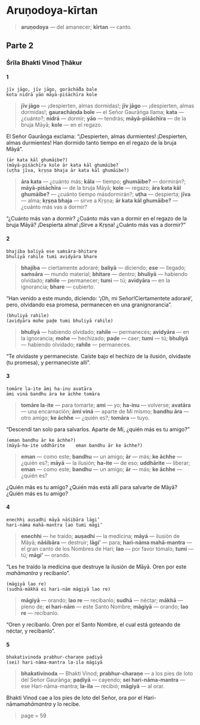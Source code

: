 # Aruṇodoya-kīrtan

> **aruṇodoya** — del amanecer; **kīrtan** — canto.

## Parte 2

### Śrīla Bhakti Vinod Ṭhākur

#### 1

    jīv jāgo, jīv jāgo, gorāchā̐da bale
    kota nidrā yāo māyā-piśāchīra kole

> **jīv jāgo** — ¡despierten, almas dormidas!; **jīv jāgo** — ¡despierten, almas dormidas!; **gaurachāṇda bole** — el Señor Gaurāṅga llama; **kata** — ¿cuánto?; **nidrā** — dormir; **yāo** — tendrás; **māyā-pīśāchīra** — de la bruja Māyā; **kole** — en el regazo.

El Señor Gaurāṇga exclama: “¡Despierten, almas durmientes! ¡Despierten, almas durmientes! Han dormido tanto tiempo en el regazo de la bruja Māyā”.

    (ār kata kāl ghumāibe?)
    (māyā-piśāchīra kole ār kata kāl ghumāibe?
    (uṭha jīva, kṛṣṇa bhaja ār kata kāl ghumāibe?)

> **āra kata** — ¿cuánto más; **kāla** — tiempo; **ghumāibe?** — dormirán?; **māyā-piśāchīra** — de la bruja Māyā; **kole** — regazo; **āra kata kāl ghumāibe?** — ¿cuánto tiempo másdormirán?; **uṭha** — despierta; **jīva** — alma; **kṛṣṇa bhaja** — sirve a Kṛṣṇa; **ār kata kāl ghumāibe?** — ¿cuánto más vas a dormir?

“¿Cuánto más van a dormir? ¿Cuánto más van a dormir en el regazo de la bruja Māyā? ¡Despierta alma! ¡Sirve a Kṛṣṇa! ¿Cuánto más vas a dormir?”

#### 2

    bhajiba baliyā ese saṁsāra-bhitare
    bhuliyā rahile tumi avidyāra bhare

> **bhajiba** — ciertamente adoraré; **baliyā** — diciendo; **ese** — llegado; **saṁsāra** — mundo material; **bhitare** — dentro; **bhuliyā** — habiendo olvidado; **rahile** — permanecer; **tumi** — tú; **avidyāra** — en la ignorancia; **bhare** — cubierto.

“Han venido a este mundo, diciendo: ‘¡Oh, mi Señor!Ciertamentete adoraré’, pero, olvidando esa promesa, permanecen en una granignorancia”.

    (bhuliyā rahile)
    (avidyāra mohe paḍe tumi bhuliyā rahile)

> **bhuliyā** — habiendo olvidado; **rahile** — permaneces; **avidyāra** — en la ignorancia; **mohe** — hechizado; **paḍe** — caer; **tumi** — tú; **bhuliyā** — habiendo olvidado; **rahile** — permaneces.

“Te olvidaste y permaneciste. Caíste bajo el hechizo de la ilusión, olvidaste (tu promesa), y permaneciste allí”.

#### 3

    tomāre la-ite āmi ha-inu avatāra
    āmi vinā bandhu āra ke āchhe tomāra

> **tomāre la-ite** — para tomarte; **ami** — yo; **ha-inu** — volverse; **avatāra** — una encarnación; **āmi vinā** — aparte de Mí mismo; **bandhu āra** — otro amigo; **ke āchhe** — ¿quién es?; **tomāra** — tuyo.

“Descendí tan solo para salvarlos. Aparte de Mí, ¿quién más es tu amigo?”

    (eman bandhu ār ke āchhe?)
    (māyā-ha-ite uddhārite    eman bandhu ār ke āchhe?)

> **eman** — como este; **bandhu** — un amigo; **ār** — más; **ke āchhe** — ¿quién es?; **māyā** — la ilusión; **ha-ite** — de eso; **uddhārite** — liberar; **eman** — como este; **bandhu** — un amigo; **ār** — más; **ke āchhe** — ¿quién es?

¿Quién más es tu amigo? ¿Quién más está allí para salvarte de Māyā? ¿Quién más es tu amigo?

#### 4

    enechhi auṣadhi māyā nāśibāra lāgi’
    hari-nāma mahā-mantra lao tumi māgi’

> **enechhi** — he traído; **auṣadhi** — la medicina; **māyā** — ilusión de Māyā; **nāśibāra** — destruir; **lāgi’** — para; **hari-nāma mahā-mantra** — el gran canto de los Nombres de Hari; **lao** — por favor tómalo; **tumi** — tú; **māgi’** — orando.

“Les he traído la medicina que destruye la ilusión de Māyā. Oren por este *mahāmantra* y recíbanlo”.

    (māgiyā lao re)
    (sudhā-mākhā ei hari-nām māgiyā lao re)

> **māgiyā** — orando; **lao re** — recíbanlo; **sudhā** — néctar; **mākhā** — pleno de; **ei hari-nām** — este Santo Nombre; **māgiyā** — orando; **lao re** — recíbanlo.

“Oren y recíbanlo. Oren por el Santo Nombre, el cual está goteando de néctar, y recíbanlo”.

#### 5

    bhakativinoda prabhur-charaṇe paḍiyā
    (sei) hari-nāma-mantra la-ila māgiyā

> **bhakativinoda** — Bhakti Vinod; **prabhur-charaṇe** — a los pies de loto del Señor Gaurāṅga; **paḍiyā** — cayendo; **sei hari-nāma-mantra** — ese Hari-nāma-mantra; **la-ila** — recibió; **māgiyā** — al orar.

Bhakti Vinod cae a los pies de loto del Señor, ora por el Hari-nāma*mahāmantra* y lo recibe. 


> page = 59
